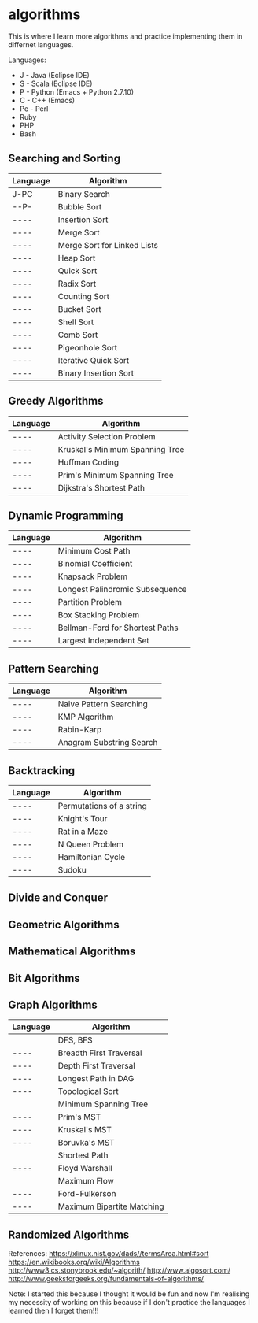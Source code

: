 # algorithms

This is where I learn more algorithms and practice implementing them in differnet languages. 

Languages: 
* J - Java (Eclipse IDE)
* S - Scala (Eclipse IDE)
* P - Python (Emacs + Python 2.7.10)
* C - C++ (Emacs)
* Pe - Perl
* Ruby
* PHP
* Bash

## Searching and Sorting

| Language | Algorithm |
|:-------- | --------- |
| J-PC | Binary Search | 
| --P- | Bubble Sort | 
| ---- | Insertion Sort | 
| ---- | Merge Sort | 
| ---- | Merge Sort for Linked Lists | 
| ---- | Heap Sort |
| ---- | Quick Sort |
| ---- | Radix Sort |
| ---- | Counting Sort |
| ---- | Bucket Sort |
| ---- | Shell Sort |
| ---- | Comb Sort |
| ---- | Pigeonhole Sort |
| ---- | Iterative Quick Sort | 
| ---- | Binary Insertion Sort | 

## Greedy Algorithms

| Language | Algorithm | 
|:-------- | --------- | 
| ---- | Activity Selection Problem |
| ---- | Kruskal's Minimum Spanning Tree |
| ---- | Huffman Coding | 
| ---- | Prim's Minimum Spanning Tree |
| ---- | Dijkstra's Shortest Path |

## Dynamic Programming

| Language | Algorithm | 
|:-------- | --------- | 
| ---- | Minimum Cost Path |
| ---- | Binomial Coefficient | 
| ---- | Knapsack Problem |
| ---- | Longest Palindromic Subsequence | 
| ---- | Partition Problem | 
| ---- | Box Stacking Problem | 
| ---- | Bellman-Ford for Shortest Paths | 
| ---- | Largest Independent Set | 

## Pattern Searching

| Language | Algorithm | 
|:-------- | --------- |
| ---- | Naive Pattern Searching | 
| ---- | KMP Algorithm | 
| ---- | Rabin-Karp | 
| ---- | Anagram Substring Search | 

## Backtracking

| Language | Algorithm | 
|:-------- | --------- | 
| ---- | Permutations of a string | 
| ---- | Knight's Tour | 
| ---- | Rat in a Maze | 
| ---- | N Queen Problem | 
| ---- | Hamiltonian Cycle | 
| ---- | Sudoku | 

## Divide and Conquer

## Geometric Algorithms

## Mathematical Algorithms

## Bit Algorithms

## Graph Algorithms

| Language | Algorithm | 
|:-------- | --------- | 
| | DFS, BFS | 
| ---- | Breadth First Traversal | 
| ---- | Depth First Traversal | 
| ---- | Longest Path in DAG | 
| ---- | Topological Sort | 
| | Minimum Spanning Tree | 
| ---- | Prim's MST | 
| ---- | Kruskal's MST | 
| ---- | Boruvka's MST | 
| | Shortest Path | 
| ---- | Floyd Warshall | 
| | Maximum Flow | 
| ---- | Ford-Fulkerson | 
| ---- | Maximum Bipartite Matching | 

## Randomized Algorithms

References: 
https://xlinux.nist.gov/dads//termsArea.html#sort
https://en.wikibooks.org/wiki/Algorithms
http://www3.cs.stonybrook.edu/~algorith/
http://www.algosort.com/
http://www.geeksforgeeks.org/fundamentals-of-algorithms/

Note: I started this because I thought it would be fun and now I'm realising my necessity of working on this because if I don't practice the languages I learned then I forget them!!!